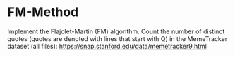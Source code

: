 # FM-Method

Implement the Flajolet-Martin (FM) algorithm. Count the number of distinct quotes (quotes are denoted with lines that start with Q) in the MemeTracker dataset (all files): https://snap.stanford.edu/data/memetracker9.html
